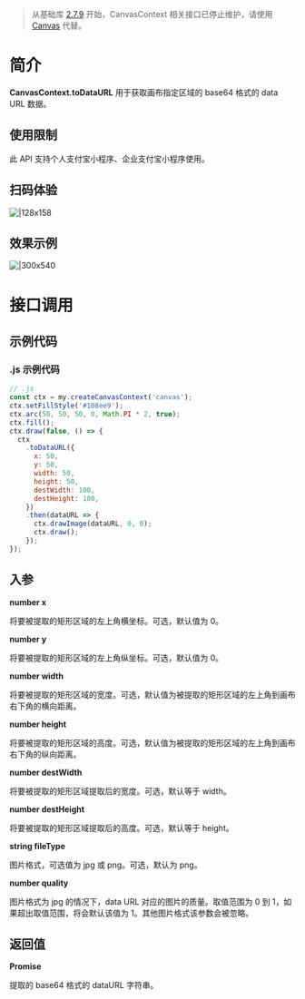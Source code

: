 > 从基础库 [2.7.9](https://opendocs.alipay.com/mini/framework/lib-upgrade-v2) 开始，CanvasContext 相关接口已停止维护，请使用 [Canvas](https://opendocs.alipay.com/mini/01vzqv) 代替。

# 简介

**CanvasContext.toDataURL** 用于获取画布指定区域的 base64 格式的 data URL 数据。

## 使用限制

此 API 支持个人支付宝小程序、企业支付宝小程序使用。

## 扫码体验

![|128x158](https://cdn.nlark.com/yuque/0/2021/png/179989/1624962146631-2d9e47e9-40e8-4f38-a51e-a01d9bf60f46.png#align=left&display=inline&height=158&margin=%5Bobject%20Object%5D&name=1.png&originHeight=158&originWidth=128&size=17896&status=done&style=stroke&width=128)

## 效果示例

![|300x540](https://cdn.nlark.com/yuque/0/2021/gif/179989/1624962154430-fbb1cce6-1b45-4c36-9909-c59acc53942e.gif#align=left&display=inline&height=540&margin=%5Bobject%20Object%5D&name=2.gif&originHeight=540&originWidth=300&size=1429075&status=done&style=stroke&width=300)

# 接口调用

## 示例代码

### .js 示例代码

```javascript
// .js
const ctx = my.createCanvasContext('canvas');
ctx.setFillStyle('#108ee9');
ctx.arc(50, 50, 50, 0, Math.PI * 2, true);
ctx.fill();
ctx.draw(false, () => {
  ctx
    .toDataURL({
      x: 50,
      y: 50,
      width: 50,
      height: 50,
      destWidth: 100,
      destHeight: 100,
    })
    .then(dataURL => {
      ctx.drawImage(dataURL, 0, 0);
      ctx.draw();
    });
});
```

## 入参

**number x**

将要被提取的矩形区域的左上角横坐标。可选，默认值为 0。

**number y**

将要被提取的矩形区域的左上角纵坐标。可选，默认值为 0。

**number width**

将要被提取的矩形区域的宽度。可选，默认值为被提取的矩形区域的左上角到画布右下角的横向距离。

**number height**

将要被提取的矩形区域的高度。可选，默认值为被提取的矩形区域的左上角到画布右下角的纵向距离。

**number destWidth**

将要被提取的矩形区域提取后的宽度。可选，默认等于 width。

**number destHeight**

将要被提取的矩形区域提取后的高度。可选，默认等于 height。

**string fileType**

图片格式，可选值为 jpg 或 png。可选，默认为 png。

**number quality**

图片格式为 jpg 的情况下，data URL 对应的图片的质量。取值范围为 0 到 1，如果超出取值范围，将会默认该值为 1。其他图片格式该参数会被忽略。

## 返回值

**Promise<string>**

提取的 base64 格式的 dataURL 字符串。
